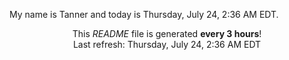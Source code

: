 My name is Tanner and today is Thursday, July 24, 2:36 AM EDT.

<p align="center">This <i>README</i> file is generated <b>every 3 hours</b>!</br>Last refresh: Thursday, July 24, 2:36 AM EDT<br /></p>
